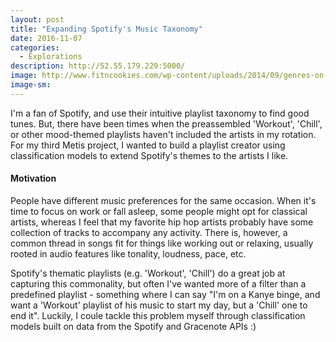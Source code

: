```yaml
---
layout: post
title: "Expanding Spotify's Music Taxonomy"
date: 2016-11-07
categories: 
  - Explorations
description: http://52.55.179.229:5000/
image: http://www.fitncookies.com/wp-content/uploads/2014/09/genres-on-spotify.png
image-sm:
---
```


I'm a fan of Spotify, and use their intuitive playlist taxonomy to find good tunes.  But, there have been times when the preassembled 'Workout', 'Chill', or other mood-themed playlists haven't included the artists in my rotation.  For my third Metis project, I wanted to build a playlist creator using classification models to extend Spotify's themes to the artists I like.

#### Motivation

People have different music preferences for the same occasion.  When it's time to focus on work or fall asleep, some people might opt for classical artists, whereas I feel that my favorite hip hop artists probably have some collection of tracks to accompany any activity.  There is, however, a common thread in songs fit for things like working out or relaxing, usually rooted in audio features like tonality, loudness, pace, etc.  

Spotify's thematic playlists (e.g. 'Workout', 'Chill') do a great job at capturing this commonality, but often I've wanted more of a filter than a predefined playlist - something where I can say "I'm on a Kanye binge, and want a 'Workout' playlist of his music to start my day, but a 'Chill' one to end it".  Luckily, I coule tackle this problem myself through classification models built on data from the Spotify and Gracenote APIs :)


